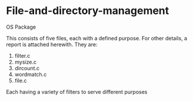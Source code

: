 # File-and-directory-management
OS Package 

This consists of five files, each with a defined purpose. For other details, a report is attached herewith.
They are:
1. filter.c
2. mysize.c
3. dircount.c
4. wordmatch.c
5. file.c

Each having a variety of filters to serve different purposes
